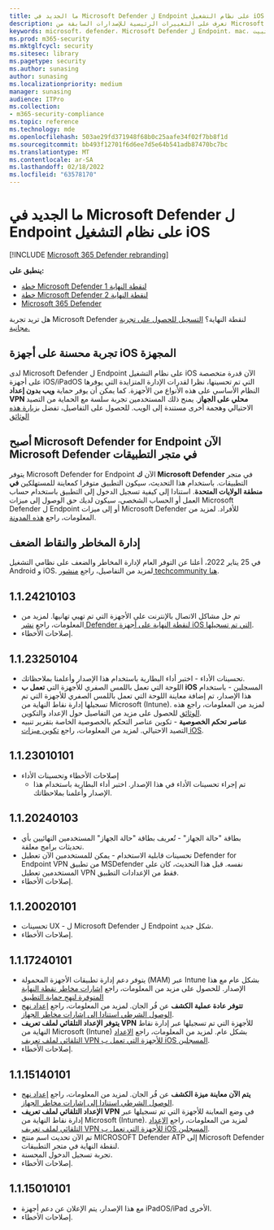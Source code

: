 ```yaml
---
title: ما الجديد في Microsoft Defender ل Endpoint على نظام التشغيل iOS
description: تعرف على التغييرات الرئيسية للإصدارات السابقة من Microsoft Defender ل Endpoint على نظام التشغيل iOS.
keywords: microsoft، defender، Microsoft Defender ل Endpoint، mac، التثبيت، macos، whatsnew
ms.prod: m365-security
ms.mktglfcycl: security
ms.sitesec: library
ms.pagetype: security
ms.author: sunasing
author: sunasing
ms.localizationpriority: medium
manager: sunasing
audience: ITPro
ms.collection:
- m365-security-compliance
ms.topic: reference
ms.technology: mde
ms.openlocfilehash: 503ae29fd371948f68b0c25aafe34f02f7bb8f1d
ms.sourcegitcommit: bb493f12701f6d6ee7d5e64b541adb87470bc7bc
ms.translationtype: MT
ms.contentlocale: ar-SA
ms.lasthandoff: 02/18/2022
ms.locfileid: "63578170"
---
```

# <a name="whats-new-in-microsoft-defender-for-endpoint-on-ios"></a>ما الجديد في Microsoft Defender ل Endpoint على نظام التشغيل iOS

[!INCLUDE [Microsoft 365 Defender rebranding](../../includes/microsoft-defender.md)]

**ينطبق على:**
- [خطة Microsoft Defender لنقطة النهاية 1](https://go.microsoft.com/fwlink/p/?linkid=2154037)
- [خطة Microsoft Defender لنقطة النهاية 2](https://go.microsoft.com/fwlink/p/?linkid=2154037)
- [Microsoft 365 Defender](https://go.microsoft.com/fwlink/?linkid=2118804)

هل تريد تجربة Microsoft Defender لنقطة النهاية؟ [التسجيل للحصول على تجربة مجانية.](https://signup.microsoft.com/create-account/signup?products=7f379fee-c4f9-4278-b0a1-e4c8c2fcdf7e&ru=https://aka.ms/MDEp2OpenTrial?ocid=docs-wdatp-exposedapis-abovefoldlink)

## <a name="improved-experience-on-supervised-ios-devices"></a>تجربة محسنة على أجهزة iOS المجهزة

لدى Microsoft Defender ل Endpoint على نظام التشغيل iOS الآن قدرة متخصصة على أجهزة iOS/iPadOS التي تم تحسينها، نظرا لقدرات الإدارة المتزايدة التي يوفرها النظام الأساسي على هذه الأنواع من الأجهزة. كما يمكن أن يوفر حماية **ويب بدون إعداد VPN محلي على الجهاز**. يمنح ذلك المستخدمين تجربة سلسة مع الحماية من التصيد الاحتيالي وهجمة أخرى مستندة إلى الويب. للحصول على التفاصيل، تفضل [بزيارة هذه الوثائق](ios-install.md#complete-deployment-for-supervised-devices)

## <a name="microsoft-defender-for-endpoint-is-now-microsoft-defender-in-the-app-store"></a>أصبح Microsoft Defender for Endpoint الآن Microsoft Defender في متجر التطبيقات

يتوفر Microsoft Defender for Endpoint الآن **ك Microsoft Defender** في متجر التطبيقات. باستخدام هذا التحديث، سيكون التطبيق متوفرا كمعاينة للمستهلكين **في منطقة الولايات المتحدة**. استنادا إلى كيفية تسجيل الدخول إلى التطبيق باستخدام حساب العمل أو الحساب الشخصي، سيكون لديك حق الوصول إلى ميزات Microsoft Defender ل Endpoint أو إلى ميزات Microsoft Defender للأفراد. لمزيد من المعلومات، راجع [هذه المدونة](https://www.microsoft.com/en-us/microsoft-365/microsoft-defender-for-individuals).

## <a name="threat-and-vulnerability-management"></a>إدارة المخاطر والنقاط الضعف

في 25 يناير 2022، أعلنا عن التوفر العام لإدارة المخاطر والضعف على نظامي التشغيل Android و iOS. لمزيد من التفاصيل، راجع [منشور techcommunity هنا](https://techcommunity.microsoft.com/t5/microsoft-defender-for-endpoint/announcing-general-availability-of-vulnerability-management/ba-p/3071663).

## <a name="1124210103"></a>1.1.24210103

- تم حل مشاكل الاتصال بالإنترنت على الأجهزة التي تم تهيي تهانيها. لمزيد من المعلومات، راجع [نشر Defender لنقطة النهاية على أجهزة iOS التي تم تسجيلها](ios-install.md).
- إصلاحات الأخطاء.

## <a name="1123250104"></a>1.1.23250104

- تحسينات الأداء - اختبر أداء البطارية باستخدام هذا الإصدار وأعلمنا بملاحظاتك.
- اللوحة التي تعمل باللمس الصفري للأجهزة التي **تعمل ب iOS** المسجلين - باستخدام هذا الإصدار، تم إضافة معاينة اللوحة التي تعمل باللمس الصفري للأجهزة التي تم تسجيلها إدارة نقاط النهاية من Microsoft (Intune). لمزيد من المعلومات، راجع هذه [الوثائق](ios-install.md#zero-touch-onboarding-of-microsoft-defender-for-endpoint-preview) للحصول على مزيد من التفاصيل حول الإعداد والتكوين.
- **عناصر تحكم الخصوصية** - تكوين عناصر التحكم بالخصوصية الخاصة بتقرير تنبيه التصيد الاحتيالي. لمزيد من المعلومات، راجع [تكوين ميزات iOS](ios-configure-features.md).

## <a name="1123010101"></a>1.1.23010101

- إصلاحات الأخطاء وتحسينات الأداء 
  - تم إجراء تحسينات الأداء في هذا الإصدار. اختبر أداء البطارية باستخدام هذا الإصدار وأعلمنا بملاحظاتك.

## <a name="1120240103"></a>1.1.20240103
- بطاقة "حالة الجهاز" - تُعريف بطاقة "حالة الجهاز" المستخدمين النهائيين بأي تحديثات برامج معلقة.
- تحسينات قابلية الاستخدام - يمكن للمستخدمين الآن تعطيل Defender for Endpoint VPN من تطبيق MSDefender نفسه. قبل هذا التحديث، كان على المستخدمين تعطيل VPN فقط من الإعدادات التطبيق.
- إصلاحات الأخطاء.

## <a name="1120020101"></a>1.1.20020101
- تحسينات UX - ل Microsoft Defender ل Endpoint شكل جديد.
- إصلاحات الأخطاء.

## <a name="1117240101"></a>1.1.17240101
- يتوفر دعم إدارة تطبيقات الأجهزة المحمولة (MAM) عبر Intune بشكل عام مع هذا الإصدار. للحصول على مزيد من المعلومات، راجع [إشارات مخاطر نقطة النهاية المتوفرة لنهج حماية التطبيق](https://techcommunity.microsoft.com/t5/intune-customer-success/microsoft-defender-for-endpoint-risk-signals-available-for-your/ba-p/2186322)
- **تتوفر عادة عملية الكشف** عن فُر الجان. لمزيد من المعلومات، راجع [إعداد نهج الوصول الشرطي استنادا إلى إشارات مخاطر الجهاز](ios-configure-features.md#conditional-access-with-defender-for-endpoint-on-ios).
- **يتوفر الإعداد التلقائي لملف تعريف VPN** للأجهزة التي تم تسجيلها عبر إدارة نقاط النهاية من Microsoft (Intune) بشكل عام. لمزيد من المعلومات، راجع [الإعداد التلقائي لملف تعريف VPN للأجهزة التي تعمل ب iOS المسجلين](ios-install.md#auto-onboarding-of-vpn-profile-simplified-onboarding).
- إصلاحات الأخطاء.

## <a name="1115140101"></a>1.1.15140101

- **يتم الآن معاينة ميزة الكشف** عن فُر الجان. لمزيد من المعلومات، راجع [إعداد نهج الوصول الشرطي استنادا إلى إشارات مخاطر الجهاز](ios-configure-features.md#conditional-access-with-defender-for-endpoint-on-ios).
- **الإعداد التلقائي لملف تعريف VPN** في وضع المعاينة للأجهزة التي تم تسجيلها عبر إدارة نقاط النهاية من Microsoft (Intune). لمزيد من المعلومات، راجع [الإعداد التلقائي لملف تعريف VPN للأجهزة التي تعمل ب iOS المسجلين](ios-install.md#auto-onboarding-of-vpn-profile-simplified-onboarding).
- تم الآن تحديث اسم منتج MICROSOFT Defender ATP إلى Microsoft Defender لنقطة النهاية في متجر التطبيقات.
- تجربة تسجيل الدخول المحسنة.
- إصلاحات الأخطاء.

## <a name="1115010101"></a>1.1.15010101

- مع هذا الإصدار، يتم الإعلان عن دعم أجهزة iPadOS/iPad الأخرى.
- إصلاحات الأخطاء.
